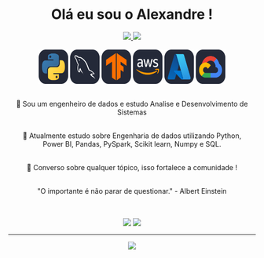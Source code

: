 
<h1 align="center">
Olá eu sou o Alexandre ! 
</h1>

<div align="center">
  <a href="https://github.com/AlexandreFCosta">
    <img height="150em" src="https://anthonyraf-stats.vercel.app/api?username=AlexandreFCosta&show_icons=true&hide_title=true&hide_rank=false&card_width=400&bg_color=0D1117&border_color=30363D&text_color=FFFFFF#gh-dark-mode-only"/>
    <img height="150em" src="https://anthonyraf-stats.vercel.app/api/top-langs/?username=AlexandreFCosta&hide_title=true&layout=compact&bg_color=0D1117&border_color=30363D&text_color=FFFFFF#gh-dark-mode-only"/>
  </a>


<div align="center" style"display: inline_block"><br>
  <img align"center" alt="Alexandre-Python" height="70" width="60" src="https://raw.githubusercontent.com/tandpfun/skill-icons/d1c752b99bb25a0e5aa363bae1db2809173ee966/icons/Python-Dark.svg" /> 
  <img align"center" alt="Alexandre-mysql" height="70" width="60" src="https://raw.githubusercontent.com/tandpfun/skill-icons/d1c752b99bb25a0e5aa363bae1db2809173ee966/icons/MySQL-Dark.svg" />
  <img align"center" alt="Alexandre-TensorFlow" height="70" width="60" src="https://raw.githubusercontent.com/tandpfun/skill-icons/d1c752b99bb25a0e5aa363bae1db2809173ee966/icons/TensorFlow-Dark.svg" />
  <img align"center" alt="Alexandre-AWS" height="70" width="60" src="https://raw.githubusercontent.com/tandpfun/skill-icons/d1c752b99bb25a0e5aa363bae1db2809173ee966/icons/AWS-Dark.svg" /> 
  <img align"center" alt="Alexandre-Azure" height="70" width="60" src="https://raw.githubusercontent.com/tandpfun/skill-icons/d1c752b99bb25a0e5aa363bae1db2809173ee966/icons/Azure-Dark.svg" />
  <img align"center" alt="Alexandre-GCP" height="70" width="60" src="https://raw.githubusercontent.com/tandpfun/skill-icons/d1c752b99bb25a0e5aa363bae1db2809173ee966/icons/GCP-Dark.svg" />
</div>

 
## 

<div align=center>
🔭 Sou um engenheiro de dados e estudo Analise e Desenvolvimento de Sistemas <br><br>
  
📒 Atualmente estudo sobre Engenharia de dados utilizando Python, <br>Power BI, Pandas, PySpark, Scikit learn, Numpy e SQL.<br><br>
  
🙌 Converso sobre qualquer tópico, isso fortalece a comunidade ! <br><br>
  
"O importante é não parar de questionar." - Albert Einstein<br><br>

</div>

## 
  
<div align=center>
  <a href="https://www.linkedin.com/in/alexandrefeitosacosta/" target="_blank"><img src="https://img.shields.io/badge/-LinkedIn-%230077B5?style=for-the-badge&logo=linkedin&logoColor=white" target="_blank"></a>
  <a href = "mailto: alexandrefcosta.dev@gmail.com"><img src="https://img.shields.io/badge/-Gmail-%23333?style=for-the-badge&logo=gmail&logoColor=white" target="_blank"></a>
</div>


---

![](https://komarev.com/ghpvc/?username=AlexandreFCosta&color=blue)
